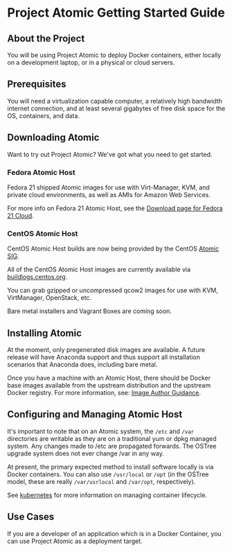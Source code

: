# Project Atomic Getting Started Guide

## About the Project

You will be using Project Atomic to deploy Docker containers, either
locally on a development laptop, or in a physical or cloud servers.

## Prerequisites 

You will need a virtualization capable computer, a relatively high
bandwidth internet connection, and at least several gigabytes of free
disk space for the OS, containers, and data.

## Downloading Atomic

Want to try out Project Atomic? We've got what you need to get
started.

### Fedora Atomic Host

Fedora 21 shipped Atomic images for use with Virt-Manager, KVM, and
private cloud environments, as well as AMIs for Amazon Web Services.

For more info on Fedora 21 Atomic Host, see the [Download page for
Fedora 21 Cloud](https://getfedora.org/en/cloud/download/).

### CentOS Atomic Host

CentOS Atomic Host builds are now being provided by the CentOS
[Atomic SIG](http://wiki.centos.org/SpecialInterestGroup/Atomic). 

All of the CentOS Atomic Host images are currently available via
[buildlogs.centos.org](http://buildlogs.centos.org/rolling/7/isos/x86_64/).

You can grab gzipped or uncompressed qcow2 images for use with KVM,
VirtManager, OpenStack, etc. 

Bare metal installers and Vagrant Boxes are coming soon.

## Installing Atomic

At the moment, only pregenerated disk images are available.  A future
release will have Anaconda support and thus support all installation
scenarios that Anaconda does, including bare metal.

Once you have a machine with an Atomic Host, there should be Docker
base images available from the upstream distribution and the upstream
Docker registry.  For more information, see:
[Image Author Guidance](/docs/docker-image-author-guidance/).

## Configuring and Managing Atomic Host

It's important to note that on an Atomic system, the `/etc` and `/var`
directories are writable as they are on a traditional yum or dpkg
managed system.  Any changes made to /etc are propagated forwards.
The OSTree upgrade system does not ever change /var in any way.

At present, the primary expected method to install software locally is
via Docker containers.  You can also use `/usr/local` or `/opt` (in
the OSTree model, these are really `/var/usrlocal` and `/var/opt`,
respectively).

See [kubernetes](https://github.com/googlecloudplatform/kubernetes) for
more information on managing container lifecycle.

## Use Cases

If you are a developer of an application which is in a Docker Container,
you can use Project Atomic as a deployment target.

